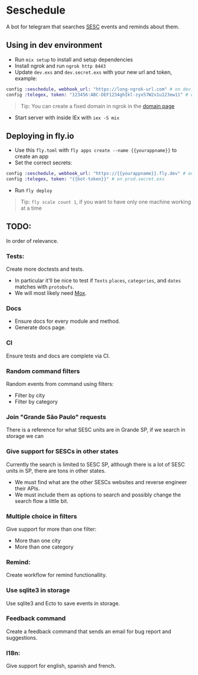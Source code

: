 # Seschedule

A bot for telegram that searches [SESC](https://www.sescsp.org.br/) events and reminds about them.

## Using in dev environment

  * Run `mix setup` to install and setup dependencies
  * Install ngrok and run `ngrok http 8443`
  * Update `dev.exs` and `dev.secret.exs` with your new url and token, example:

  ```elixir
  config :seschedule, webhook_url: "https://long-ngrok-url.com" # on dev.exs
  config :telegex, token: "123456:ABC-DEF1234ghIkl-zyx57W2v1u123ew11" # on dev.secret.exs
  ```
  > Tip: You can create a fixed domain in ngrok in the [domain page](https://dashboard.ngrok.com/cloud-edge/domains)

  * Start server with inside IEx with `iex -S mix`


## Deploying in fly.io

  * Use this `fly.toml` with `fly apps create --name {{yourappname}}` to create an app
  * Set the correct secrets:
  ```elixir
  config :seschedule, webhook_url: "https://{{yourappname}}.fly.dev" # on prod.exs
  config :telegex, token: "{{bot-token}}" # on prod.secret.exs
  ```
  * Run `fly deploy`
  > Tip: `fly scale count 1`, if you want to have only one machine working at a time



## TODO:

In order of relevance.

### Tests:

Create more doctests and tests.
* In particular it'll be nice to test if `Texts` `places`, `categories`, and `dates` matches with `protobufs`.
* We will most likely need [Mox](https://hexdocs.pm/mox/Mox.html).

### Docs

* Ensure docs for every module and method.
* Generate docs page.

### CI

Ensure tests and docs are complete via CI.

### Random command filters

Random events from command using filters:
* Filter by city
* Filter by category

### Join "Grande São Paulo" requests

There is a reference for what SESC units are in Grande SP, if we search in storage we can 

### Give support for SESCs in other states

Currently the search is limited to SESC SP, although there is a lot of SESC units in SP, there are tons in other states.
* We must find what are the other SESCs websites and reverse engineer their APIs.
* We must include them as options to search and possibly change the search flow a little bit.


### Multiple choice in filters

Give support for more than one filter:
* More than one city
* More than one category

### Remind:

Create workflow for remind functionallity.

### Use sqlite3 in storage

Use sqlite3 and Ecto to save events in storage.

### Feedback command

Create a feedback command that sends an email for bug report and suggestions.

### I18n:

Give support for english, spanish and french.
